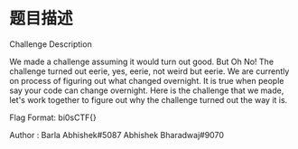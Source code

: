 # 题目描述

Challenge Description

We made a challenge assuming it would turn out good. But Oh No! The challenge turned out eerie, yes, eerie, not weird but eerie. We are currently on process of figuring out what changed overnight. It is true when people say your code can change overnight. Here is the challenge that we made, let's work together to figure out why the challenge turned out the way it is.

Flag Format: bi0sCTF{}

Author : Barla Abhishek#5087 Abhishek Bharadwaj#9070

